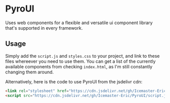 # PyroUI

Uses web components for a flexible and versatile ui component library that's supported in every framework.

## Usage
Simply add the `script.js` and `styles.css` to your project, and link to these files whereever you need to use them. You can get a list of the currently available components from checking `index.html`, as I'm still constantly changing them around.

Alternatively, here is the code to use PyroUI from the jsdelivr cdn:

```html
<link rel="stylesheet" href="https://cdn.jsdelivr.net/gh/Icemaster-Eric/PyroUI/styles.css">
<script src="https://cdn.jsdelivr.net/gh/Icemaster-Eric/PyroUI/script.js">
```
